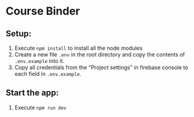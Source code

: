 # Course Binder

## Setup:
1. Execute `npm install` to install all the node modules
2. Create a new file `.env` in the root directory and copy the contents of `.env.example` into it.
3. Copy all credentials from the "Project settings" in firebase console to each field in `.env.example`.

## Start the app:
1. Execute `npm run dev`
